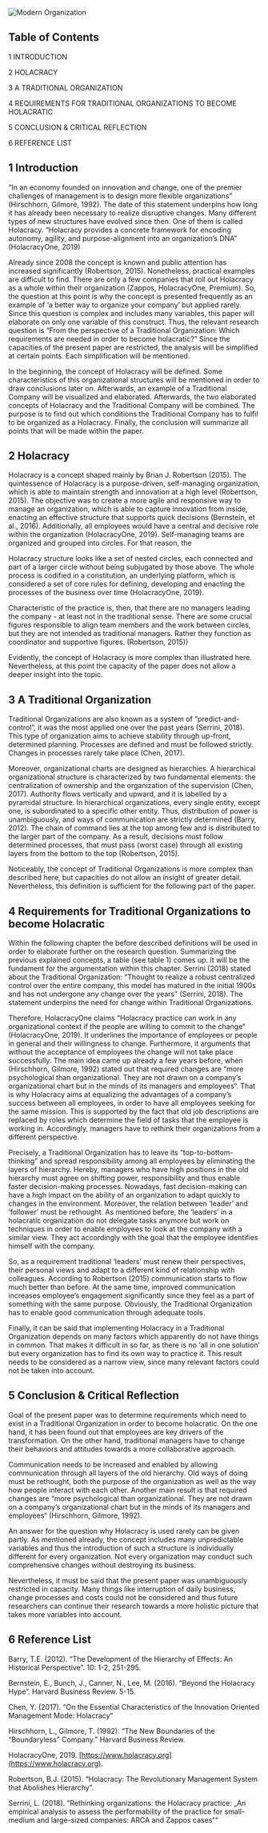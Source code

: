 ![Modern Organization](Picture_Website.jpg)
## Table of Contents
1 INTRODUCTION

2 HOLACRACY

3 A TRADITIONAL ORGANIZATION

4 REQUIREMENTS FOR TRADITIONAL ORGANIZATIONS TO BECOME HOLACRATIC

5 CONCLUSION & CRITICAL REFLECTION

6 REFERENCE LIST


## **1 Introduction**

“In an economy founded on innovation and change, one of the premier challenges of management is to design more flexible organizations” (Hirschhorn, Gilmore, 1992). The date of this statement underpins how long it has already been necessary to realize disruptive changes. Many different types of new structures have evolved since then. One of them is called Holacracy. “Holacracy provides a concrete framework for encoding autonomy, agility, and purpose-alignment into an organization’s DNA” (HolacracyOne, 2019)

Already since 2008 the concept is known and public attention has increased significantly (Robertson, 2015). Nonetheless, practical examples are difficult to find. There are only a few companies that roll out Holacracy as a whole within their organization (Zappos, HolacracyOne, Premium). So, the question at this point is why the concept is presented frequently as an example of ‘a better way to organize your company’ but applied rarely. 
Since this question is complex and includes many variables, this paper will elaborate on only one variable of this construct. Thus, the relevant research question is “From the perspective of a Traditional Organization: Which requirements are needed in order to become holacratic?” Since the capacities of the present paper are restricted, the analysis will be simplified at certain points. Each simplification will be mentioned. 

In the beginning, the concept of Holacracy will be defined. Some characteristics of this organizational structures will be mentioned in order to draw conclusions later on. Afterwards, an example of a Traditional Company will be visualized and elaborated. Afterwards, the two elaborated concepts of Holacracy and the Traditional Company will be combined. The purpose is to find out which conditions the Traditional Company has to fulfil to be organized as a Holacracy. Finally, the conclusion will summarize all points that will be made within the paper. 

## **2 Holacracy**

Holacracy is a concept shaped mainly by Brian J. Robertson (2015). The quintessence of Holacracy is a purpose-driven, self-managing organization, which is able to maintain strength and innovation at a high level (Robertson, 2015). The objective was to create a more agile and responsive way to manage an organization, which is able to capture innovation from inside, enacting an effective structure that supports quick decisions (Bernstein, et al., 2016). Additionally, all employees would have a central and decisive role within the organization (HolacracyOne, 2019). Self-managing teams are organized and grouped into circles. For that reason, the 

Holacracy structure looks like a set of nested circles, each connected and part of a larger circle without being subjugated by those above.
The whole process is codified in a constitution, an underlying platform, which is considered a set of core rules for defining, developing and enacting the processes of the business over time (HolacracyOne, 2019). 

Characteristic of the practice is, then, that there are no managers leading the company - at least not in the traditional sense. There are some crucial figures responsible to align team members and the work between circles, but they are not intended as traditional managers. Rather they function as coordinator and supportive figures. (Robertson, 2015)) 

Evidently, the concept of Holacracy is more complex than illustrated here. Nevertheless, at this point the capacity of the paper does not allow a deeper insight into the topic. 


## **3 A Traditional Organization**
Traditional Organizations are also known as a system of “predict-and-control”, it was the most applied one over the past years (Serrini, 2018). This type of organization aims to achieve stability through up-front, determined planning. Processes are defined and must be followed strictly. Changes in processes rarely take place (Chen, 2017).

Moreover, organizational charts are designed as hierarchies. A hierarchical organizational structure is characterized by two fundamental elements: the centralization of ownership and the organization of the supervision (Chen, 2017). Authority flows vertically and upward, and it is labelled by a pyramidal structure.
In hierarchical organizations, every single entity, except one, is subordinated to a specific other entity. Thus, distribution of power is unambiguously, and ways of communication are strictly determined (Barry, 2012). The chain of command lies at the top among few and is distributed to the larger part of the company. As a result, decisions must follow determined processes, that must pass (worst case) through all existing layers from the bottom to the top (Robertson, 2015). 

Noticeably, the concept of Traditional Organizations is more complex than described here, but capacities do not allow an insight of greater detail. Nevertheless, this definition is sufficient for the following part of the paper. 

## **4 Requirements for Traditional Organizations to become Holacratic**
Within the following chapter the before described definitions will be used in order to elaborate further on the research question. Summarizing the previous explained concepts, a table (see table 1) comes up. It will be the fundament for the argumentation within this chapter. 
Serrini (2018) stated about the Traditional Organization: “Thought to realize a robust centralized control over the entire company, this model has matured in the initial 1900s and has not undergone any change over the years” (Serrini, 2018). The statement underpins the need for change within Traditional Organizations. 

Therefore, HolacracyOne claims “Holacracy practice can work in any organizational context if the people are willing to commit to the change“ (HolacracyOne, 2019). It underlines the importance of employees or people in general and their willingness to change. Furthermore, it arguments that without the acceptance of employees the change will not take place successfully. The main idea came up already a few years before, when (Hirschhorn, Gilmore, 1992) stated out that required changes are “more psychological than organizational. They are not drawn on a company’s organizational chart but in the minds of its managers and employees“. That is why Holacracy aims at equalizing the advantages of a company’s success between all employees, in order to have all employees seeking for the same mission. This is supported by the fact that old job descriptions are replaced by roles which determine the field of tasks that the employee is working in. Accordingly, managers have to rethink their organizations from a different perspective. 

Precisely, a Traditional Organization has to leave its “top-to-bottom-thinking” and spread responsibility among all employees by eliminating the layers of hierarchy. Hereby, managers who have high positions in the old hierarchy must agree on shifting power, responsibility and thus enable faster decision-making processes. Nowadays, fast decision-making can have a high impact on the ability of an organization to adapt quickly to changes in the environment. Moreover, the relation between ‘leader’ and ‘follower’ must be rethought. As mentioned before, the ‘leaders’ in a holacratic organization do not delegate tasks anymore but work on techniques in order to enable employees to look at the company with a similar view. They act accordingly with the goal that the employee identifies himself with the company.

So, as a requirement traditional ‘leaders’ must renew their perspectives, their personal views and adapt to a different kind of relationship with colleagues. According to Robertson (2015) communication starts to flow much better than before. At the same time, improved communication increases employee’s engagement significantly since they feel as a part of something with the same purpose. Obviously, the Traditional Organization has to enable good communication through adequate tools. 

Finally, it can be said that implementing Holacracy in a Traditional Organization depends on many factors which apparently do not have things in common. That makes it difficult in so far, as there is no ‘all in one solution’ but every organization has to find its own way to practice it. This result needs to be considered as a narrow view, since many relevant factors could not be taken into account. 

## **5 Conclusion & Critical Reflection**
Goal of the present paper was to determine requirements which need to exist in a Traditional Organization in order to become holacratic. On the one hand, it has been found out that employees are key drivers of the transformation. On the other hand, traditional managers have to change their behaviors and attitudes towards a more collaborative approach. 

Communication needs to be increased and enabled by allowing communication through all layers of the old hierarchy. Old ways of doing must be rethought, both the purpose of the organization as well as the way how people interact with each other. Another main result is that required changes are “more psychological than organizational. They are not drawn on a company’s organizational chart but in the minds of its managers and employees“ (Hirschhorn, Gilmore, 1992).

An answer for the question why Holacracy is used rarely can be given partly. As mentioned already, the concept includes many unpredictable variables and thus the introduction of such a structure is individually different for every organization. Not every organization may conduct such comprehensive changes without destroying its business. 

Nevertheless, it must be said that the present paper was unambiguously restricted in capacity. Many things like interruption of daily business, change processes and costs could not be considered and thus future researchers can continue their research towards a more holistic picture that takes more variables into account. 

## **6 Reference List**
Barry, T.E. (2012). “The Development of the Hierarchy of Effects: An Historical Perspective”. 10: 1-2, 251-295.

Bernstein, E., Bunch, J., Canner, N., Lee, M. (2016). “Beyond the Holacracy Hype“. Harvard Business Review. 5-15.

Chen, Y. (2017). “On the Essential Characteristics of the Innovation Oriented Management Mode: Holacracy“

Hirschhorn, L., Gilmore, T. (1992). “The New Boundaries of the “Boundaryless” Company.” Harvard Business Review. 

HolacracyOne, 2019. [https://www.holacracy.org](https://www.holacracy.org).

Robertson, B.J. (2015). “Holacracy: The Revolutionary Management System that Abolishes Hierarchy”. 

Serrini, L. (2018). “Rethinking organizations: the Holacracy practice: „An empirical analysis to assess the performability of the practice for small- medium and large-sized companies: ARCA and Zappos cases““


